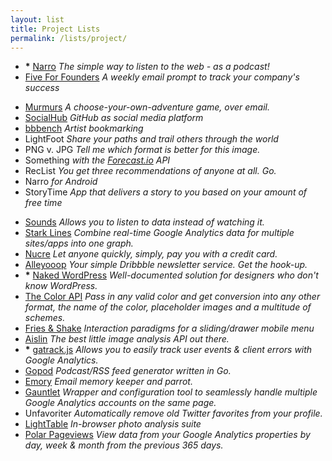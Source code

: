 ```yaml
---
layout: list
title: Project Lists
permalink: /lists/project/
---
```


- __*__ [Narro](http://narro.co) _The simple way to listen to the web - as a podcast!_
- [Five For Founders](http://fives.andjosh.com)  _A weekly email prompt to track your company's success_

<!--two items:-->

- [Murmurs](http://murmurs.andjosh.com)  _A choose-your-own-adventure game, over email._
- [SocialHub](/2015/06/13/GitHub-as-Social-Media/) _GitHub as social media platform_
- [bbbench](http://bbbench.com) _Artist bookmarking_
- LightFoot _Share your paths and trail others through the world_
- PNG v. JPG _Tell me which format is better for this image._
- Something _with the [Forecast.io](http://forecast.io) API_
- RecList _You get three recommendations of anyone at all. Go._
- Narro _for Android_
- StoryTime _App that delivers a story to you based on your amount of free time_

<!--two items:-->

- [Sounds](https://github.com/andjosh/sounds) _Allows you to listen to data instead of watching it._
- [Stark Lines](http://starklines.herokuapp.com) _Combine real-time Google Analytics data for multiple sites/apps into one graph._
- [Nucre](https://github.com/andjosh/nucre) _Let anyone quickly, simply, pay you with a credit card._
- [Alleyooop](http://alleyooop.info) _Your simple Dribbble newsletter service. Get the hook-up._
- __*__ [Naked WordPress](http://naked-wordpress.bckmn.com) _Well-documented solution for designers who don't know WordPress._
- [The Color API](http://www.thecolorapi.com) _Pass in any valid color and get conversion into any other format, the name of the color, placeholder images and a multitude of schemes._
- [Fries & Shake](http://www.andjosh.com/friesAndShake/) _Interaction paradigms for a sliding/drawer mobile menu_
- [Aislin](http://www.aislin.co) _The best little image analysis API out there._
- __*__ [gatrack.js](https://github.com/jbckmn/gatrack.js) _Allows you to easily track user events & client errors with Google Analytics._
- [Gopod](https://github.com/jbckmn/gopod) _Podcast/RSS feed generator written in Go._
- [Emory](http://myemory.herokuapp.com) _Email memory keeper and parrot._
- [Gauntlet](https://github.com/jbckmn/gauntlet.js) _Wrapper and configuration tool to seamlessly handle multiple Google Analytics accounts on the same page._
- Unfavoriter _Automatically remove old Twitter favorites from your profile._
- [LightTable](https://github.com/andjosh/lightTable.js) _In-browser photo analysis suite_
- [Polar Pageviews](https://github.com/andjosh/PolarPageviews) _View data from your Google Analytics properties by day, week & month from the previous 365 days._
